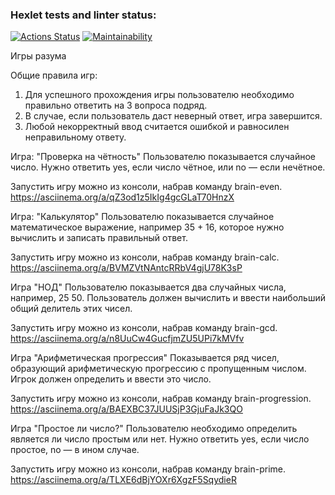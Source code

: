 ### Hexlet tests and linter status:
[![Actions Status](https://github.com/Evgeny111111/frontend-project-44/actions/workflows/hexlet-check.yml/badge.svg)](https://github.com/Evgeny111111/frontend-project-44/actions)
[![Maintainability](https://api.codeclimate.com/v1/badges/0fef99c3d6a70d36a3d3/maintainability)](https://codeclimate.com/github/Evgeny111111/frontend-project-44/maintainability)

Игры разума

Общие правила игр:
1. Для успешного прохождения игры пользователю необходимо правильно ответить на 3 вопроса подряд.
2. В случае, если пользователь даст неверный ответ, игра завершится.
3. Любой некорректный ввод считается ошибкой и равносилен неправильному ответу.

Игра: "Проверка на чётность"
Пользователю показывается случайное число. Нужно ответить yes, если число чётное, или no — если нечётное.

Запуcтить игру можно из консоли, набрав команду brain-even.
https://asciinema.org/a/qZ3od1z5IkIg4gcGLaT70HnzX

Игра: "Калькулятор"
Пользователю показывается случайное математическое выражение, например 35 + 16, которое нужно вычислить и записать правильный ответ.

Запустить игру можно из консоли, набрав команду brain-calc.
https://asciinema.org/a/BVMZVtNAntcRRbV4gjU78K3sP

Игра "НОД"
Пользователю показывается два случайных числа, например, 25 50. Пользователь должен вычислить и ввести наибольший общий делитель этих чисел.

Запустить игру можно из консоли, набрав команду brain-gcd.
https://asciinema.org/a/n8UuCw4GucfjmZU5UPi7kMVfv

Игра "Арифметическая прогрессия"
Показывается ряд чисел, образующий арифметическую прогрессию с пропущенным числом. Игрок должен определить и ввести это число.

Запустить игру можно из консоли, набрав команду brain-progression.
https://asciinema.org/a/BAEXBC37JUUSjP3GjuFaJk3QO

Игра "Простое ли число?"
Пользователю необходимо определить является ли число простым или нет. Нужно ответить yes, если число простое, no — в ином случае.

Запустить игру можно из консоли, набрав команду brain-prime.
https://asciinema.org/a/TLXE6dBjYOXr6XgzF5SqydieR
